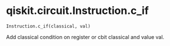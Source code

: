 # qiskit.circuit.Instruction.c\_if

`Instruction.c_if(classical, val)`

Add classical condition on register or cbit classical and value val.
